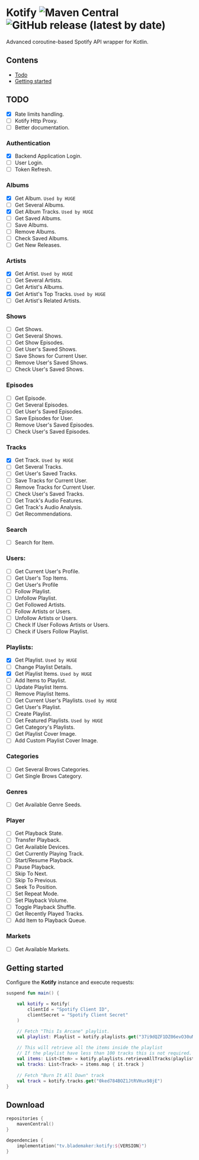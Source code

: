 # Kotify ![Maven Central](https://img.shields.io/maven-central/v/tv.blademaker/kotify) ![GitHub release (latest by date)](https://img.shields.io/github/v/release/Blad3Mak3r/Kotify)
Advanced coroutine-based Spotify API wrapper for Kotlin.

## Contens
- [Todo](#todo)
- [Getting started](#getting-started)

## TODO
- [x] Rate limits handling.
- [ ] Kotify Http Proxy.
- [ ] Better documentation.

### Authentication
- [x] Backend Application Login.
- [ ] User Login.
- [ ] Token Refresh.

### Albums
- [x] Get Album. ``Used by HUGE``
- [ ] Get Several Albums. 
- [x] Get Album Tracks. ``Used by HUGE``
- [ ] Get Saved Albums. 
- [ ] Save Albums.
- [ ] Remove Albums.
- [ ] Check Saved Albums.
- [ ] Get New Releases.

### Artists
- [x] Get Artist. ``Used by HUGE``
- [ ] Get Several Artists.
- [ ] Get Artist's Albums.
- [x] Get Artist's Top Tracks. ``Used by HUGE``
- [ ] Get Artist's Related Artists.

### Shows
- [ ] Get Shows.
- [ ] Get Several Shows.
- [ ] Get Show Episodes.
- [ ] Get User's Saved Shows.
- [ ] Save Shows for Current User.
- [ ] Remove User's Saved Shows.
- [ ] Check User's Saved Shows.

### Episodes
- [ ] Get Episode.
- [ ] Get Several Episodes.
- [ ] Get User's Saved Episodes.
- [ ] Save Episodes for User.
- [ ] Remove User's Saved Episodes.
- [ ] Check User's Saved Episodes.

### Tracks
- [x] Get Track. ``Used by HUGE``
- [ ] Get Several Tracks.
- [ ] Get User's Saved Tracks.
- [ ] Save Tracks for Current User.
- [ ] Remove Tracks for Current User.
- [ ] Check User's Saved Tracks.
- [ ] Get Track's Audio Features.
- [ ] Get Track's Audio Analysis.
- [ ] Get Recommendations.

### Search
- [ ] Search for Item.

### Users:
- [ ] Get Current User's Profile.
- [ ] Get User's Top Items.
- [ ] Get User's Profile
- [ ] Follow Playlist.
- [ ] Unfollow Playlist.
- [ ] Get Followed Artists.
- [ ] Follow Artists or Users.
- [ ] Unfollow Artists or Users.
- [ ] Check If User Follows Artists or Users.
- [ ] Check if Users Follow Playlist.

### Playlists:
- [x] Get Playlist. ``Used by HUGE``
- [ ] Change Playlist Details.
- [x] Get Playlist Items. ``Used by HUGE``
- [ ] Add Items to Playlist.
- [ ] Update Playlist Items.
- [ ] Remove Playlist Items.
- [ ] Get Current User's Playlists. ``Used by HUGE``
- [ ] Get User's Playlist.
- [ ] Create Playlist.
- [ ] Get Featured Playlists. ``Used by HUGE``
- [ ] Get Category's Playlists.
- [ ] Get Playlist Cover Image.
- [ ] Add Custom Playlist Cover Image.

### Categories
- [ ] Get Several Brows Categories.
- [ ] Get Single Brows Category.

### Genres
- [ ] Get Available Genre Seeds.

### Player
- [ ] Get Playback State.
- [ ] Transfer Playback.
- [ ] Get Available Devices.
- [ ] Get Currently Playing Track.
- [ ] Start/Resume Playback.
- [ ] Pause Playback.
- [ ] Skip To Next.
- [ ] Skip To Previous.
- [ ] Seek To Position.
- [ ] Set Repeat Mode.
- [ ] Set Playback Volume.
- [ ] Toggle Playback Shuffle.
- [ ] Get Recently Played Tracks.
- [ ] Add Item to Playback Queue.

### Markets
  - [ ] Get Available Markets.

## Getting started
Configure the **Kotify** instance and execute requests:
```kotlin
suspend fun main() {

    val kotify = Kotify(
        clientId = "Spotify Client ID",
        clientSecret = "Spotify Client Secret"
    )

    // Fetch "This Is Arcane" playlist.
    val playlist: Playlist = kotify.playlists.get("37i9dQZF1DZ06evO30uMeI")
    
    // This will retrieve all the items inside the playlist
    // If the playlist have less than 100 tracks this is not required.
    val items: List<Item> = kotify.playlists.retrieveAllTracks(playlist)
    val tracks: List<Track> = items.map { it.track }
    
    // Fetch "Burn It All Down" track
    val track = kotify.tracks.get("0ked784BOZ1JtRVHux98jE")
}
```

## Download
```kotlin
repositories {
    mavenCentral()
}

dependencies {
    implementation("tv.blademaker:kotify:${VERSION}")
}
```